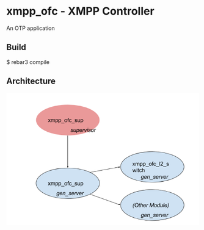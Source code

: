 xmpp_ofc - XMPP Controller
=====

An OTP application

Build
-----

$ rebar3 compile

## Architecture ##

![alt](img/arch.png)

